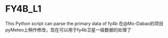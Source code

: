 # FY4B_L1
This Python script can parse the primary data of fy4b
在@Mo-Dabao的项目pyMeteo上稍作修改，现在可以用于fy4b卫星一级数据的处理了
